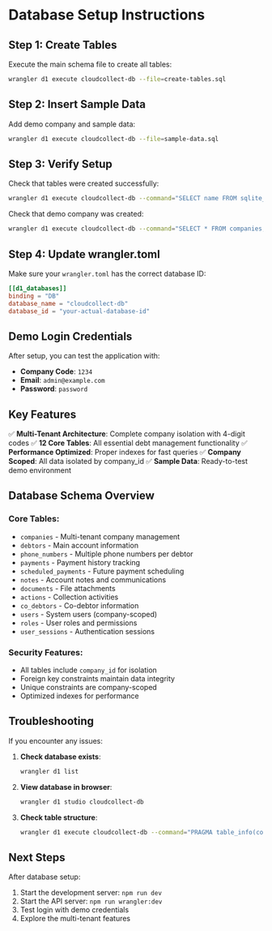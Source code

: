 # Database Setup Instructions

## Step 1: Create Tables

Execute the main schema file to create all tables:

```bash
wrangler d1 execute cloudcollect-db --file=create-tables.sql
```

## Step 2: Insert Sample Data

Add demo company and sample data:

```bash
wrangler d1 execute cloudcollect-db --file=sample-data.sql
```

## Step 3: Verify Setup

Check that tables were created successfully:

```bash
wrangler d1 execute cloudcollect-db --command="SELECT name FROM sqlite_master WHERE type='table';"
```

Check that demo company was created:

```bash
wrangler d1 execute cloudcollect-db --command="SELECT * FROM companies;"
```

## Step 4: Update wrangler.toml

Make sure your `wrangler.toml` has the correct database ID:

```toml
[[d1_databases]]
binding = "DB"
database_name = "cloudcollect-db"
database_id = "your-actual-database-id"
```

## Demo Login Credentials

After setup, you can test the application with:

- **Company Code**: `1234`
- **Email**: `admin@example.com`
- **Password**: `password`

## Key Features

✅ **Multi-Tenant Architecture**: Complete company isolation with 4-digit codes
✅ **12 Core Tables**: All essential debt management functionality
✅ **Performance Optimized**: Proper indexes for fast queries
✅ **Company Scoped**: All data isolated by company_id
✅ **Sample Data**: Ready-to-test demo environment

## Database Schema Overview

### Core Tables:
- `companies` - Multi-tenant company management
- `debtors` - Main account information
- `phone_numbers` - Multiple phone numbers per debtor
- `payments` - Payment history tracking
- `scheduled_payments` - Future payment scheduling
- `notes` - Account notes and communications
- `documents` - File attachments
- `actions` - Collection activities
- `co_debtors` - Co-debtor information
- `users` - System users (company-scoped)
- `roles` - User roles and permissions
- `user_sessions` - Authentication sessions

### Security Features:
- All tables include `company_id` for isolation
- Foreign key constraints maintain data integrity
- Unique constraints are company-scoped
- Optimized indexes for performance

## Troubleshooting

If you encounter any issues:

1. **Check database exists**:
   ```bash
   wrangler d1 list
   ```

2. **View database in browser**:
   ```bash
   wrangler d1 studio cloudcollect-db
   ```

3. **Check table structure**:
   ```bash
   wrangler d1 execute cloudcollect-db --command="PRAGMA table_info(companies);"
   ```

## Next Steps

After database setup:

1. Start the development server: `npm run dev`
2. Start the API server: `npm run wrangler:dev`
3. Test login with demo credentials
4. Explore the multi-tenant features